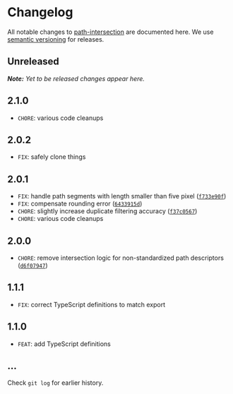# Changelog

All notable changes to [path-intersection](https://github.com/bpmn-io/path-intersection) are documented here. We use [semantic versioning](http://semver.org/) for releases.

## Unreleased

___Note:__ Yet to be released changes appear here._

## 2.1.0

* `CHORE`: various code cleanups

## 2.0.2

* `FIX`: safely clone things

## 2.0.1

* `FIX`: handle path segments with length smaller than five pixel ([`f733e90f`](https://github.com/bpmn-io/path-intersection/commit/f733e90f5fd5251ca103f82d48cf84f5cf4d3ffc))
* `FIX`: compensate rounding error ([`6433915d`](https://github.com/bpmn-io/path-intersection/commit/6433915d11d6ddab3942c240fe6adf090bc3ca06))
* `CHORE`: slightly increase duplicate filtering accuracy ([`f37c0567`](https://github.com/bpmn-io/path-intersection/commit/f37c05672a9cfd413b032c4f9dd5a8e54a780541))
* `CHORE`: various code cleanups

## 2.0.0

* `CHORE`: remove intersection logic for non-standardized path descriptors ([`d6f07947`](https://github.com/bpmn-io/path-intersection/commit/d6f079474baf091914ee261efd98a88c4bf1990d))

## 1.1.1

* `FIX`: correct TypeScript definitions to match export

## 1.1.0

* `FEAT`: add TypeScript definitions

## ...

Check `git log` for earlier history.